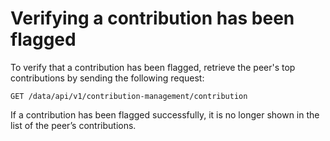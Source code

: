 # Verifying a contribution has been flagged

To verify that a contribution has been flagged, retrieve the peer's top contributions by sending the following request:

```http
GET /data/api/v1/contribution-management/contribution
```

If a contribution has been flagged successfully, it is no longer shown in the list of the peer’s contributions.
